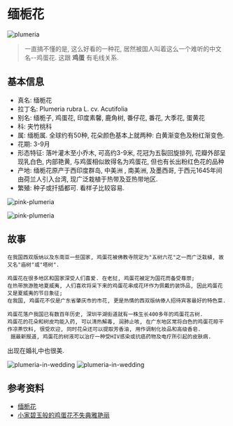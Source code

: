 # 缅栀花

![plumeria](https://cloud.githubusercontent.com/assets/36899/3790179/1c054b0a-1aed-11e4-81a4-28f0fcf25028.jpg)

> 一直搞不懂的是, 这么好看的一种花, 居然被国人叫着这么一个难听的中文名--鸡蛋花. 这跟 **鸡蛋** 有毛线关系.

## 基本信息

- 真名: 缅栀花
- 拉丁名: Plumeria rubra L. cv. Acutifolia
- 别名: 缅栀子, 鸡蛋花, 印度素馨, 鹿角树, 番仔花, 番花, 大季花, 蛋黄花
- 科: 夹竹桃科
- 属: 缅栀属. 全球约有50种, 花朵颜色基本上就两种: 白黄渐变色及粉红渐变色.
- 花期: 3-9月
- 形态特征: 落叶灌木至小乔木, 可高约3-9米, 花冠为五裂回旋排列, 花瓣外部呈现乳白色, 内部艳黄, 与鸡蛋相似故得名为鸡蛋花, 但也有长出粉红色花的品种
- 产地: 缅栀花原产于西印度群岛, 中美洲 , 南美洲, 及墨西哥, 于西元1645年间由荷兰人引入台湾, 现广泛栽植于热带及亚热带地区. 
- 繁殖: 种子或扦插都可. 看样子比较容易.

![pink-plumeria](https://cloud.githubusercontent.com/assets/36899/3790180/1e657d98-1aed-11e4-8a0d-d1ef3a1ed8eb.jpg)

![pink-plumeria](https://cloud.githubusercontent.com/assets/36899/3790217/823032c0-1af0-11e4-9999-a21748d8e53d.jpg)

## 故事

```
在我国西双版纳以及东南亚一些国家, 鸡蛋花被佛教寺院定为"五树六花"之一而广泛栽植, 故又名"庙树"或"塔树".

鸡蛋花在很多地区和国家深受人们喜爱. 在老挝, 鸡蛋花被定为国花而备受尊崇;
在热带旅游胜地夏威夷, 人们喜欢将采下来的鸡蛋花串成花环作为佩戴的装饰品, 因此鸡蛋花又是夏威夷的节日象征;
在我国, 鸡蛋花不仅是广东省肇庆市的市花, 更是热情的西双版纳傣人招待宾客最好的特色菜.

鸡蛋花落户我国已有数百年历史, 深圳平湖街道就有一株生长400多年的鸡蛋花古树.
鸡蛋花的花朵和树皮均能入药, 可以清热解毒, 润肺止咳, 在广东地区常将白色的鸡蛋花晾干作凉茶饮料, 很受欢迎, 同时花朵还可以提取芳香油, 用作调制化妆品和高级香皂.
 据最新报道, 鸡蛋花的树液可以治疗一种受HIV感染或抗癌药物及电疗所引起的皮肤病.
```

出现在婚礼中也很美.

![plumeria-in-wedding](https://cloud.githubusercontent.com/assets/36899/3790209/50823da4-1af0-11e4-92b7-8c1fb222939d.jpg)
![plumeria-in-wedding](https://cloud.githubusercontent.com/assets/36899/3790216/80f0580e-1af0-11e4-86cc-79bfb2bc72c0.jpg)

## 参考资料

- [缅栀花](http://zh.wikipedia.org/wiki/%E7%B7%AC%E6%A2%94%E8%8A%B1)
- [小家碧玉般的鸡蛋花不失典雅艳丽](http://news.ts.cn/content/2009-07/30/content_4365010.htm)

